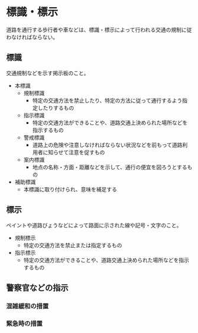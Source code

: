 # 標識・標示

道路を通行する歩行者や車などは、標識・標示によって行われる交通の規制に従わなければならない。

## 標識

交通規制などを示す掲示板のこと。

- 本標識
    - 規制標識
        - 特定の交通方法を禁止したり、特定の方法に従って通行するよう指定したりするもの
    - 指示標識
        - 特定の交通方法ができることや、道路交通上決められた場所などを指示するもの
    - 警戒標識
        - 道路上の危険や注意しなければならない状況などを前もって道路利用者に知らせて注意を促すもの
    - 案内標識
        - 地点の名称・方面・距離などを示して、通行の便宜を図ろうとするもの
- 補助標識
    - 本標識に取り付けられ、意味を補足する

## 標示

ペイントや道路びょうなどによって路面に示された線や記号・文字のこと。

- 規制標示
    - 特定の交通方法を禁止または指定するもの
- 指示標示
    - 特定の交通方法ができることや、道路交通上決められた場所などを指示するもの

## 警察官などの指示

### 混雑緩和の措置

### 緊急時の措置

